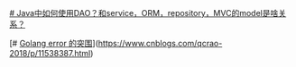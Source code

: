 [# Java中如何使用DAO？和service，ORM，repository，MVC的model是啥关系？](https://www.zhihu.com/question/589707954/answer/2937836966)

[# [Golang error 的突围](https://www.cnblogs.com/qcrao-2018/p/11538387.html)](https://www.cnblogs.com/qcrao-2018/p/11538387.html)


